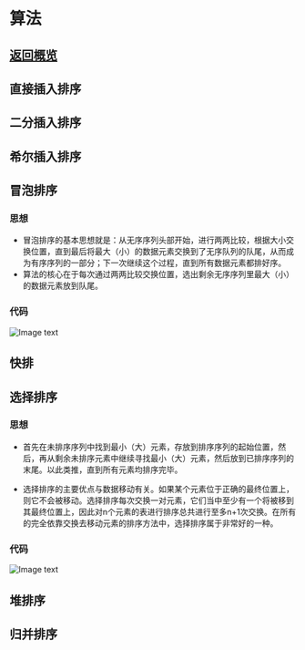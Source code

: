 # 算法

## <a href="https://github.com/wildhunt-unique/JavaKnowledgePoint/blob/master/README.md">返回概览</a>

## 直接插入排序
## 二分插入排序
## 希尔插入排序
## 冒泡排序
### 思想
+ 冒泡排序的基本思想就是：从无序序列头部开始，进行两两比较，根据大小交换位置，直到最后将最大（小）的数据元素交换到了无序队列的队尾，从而成为有序序列的一部分；下一次继续这个过程，直到所有数据元素都排好序。
+ 算法的核心在于每次通过两两比较交换位置，选出剩余无序序列里最大（小）的数据元素放到队尾。
### 代码
![Image text](http://static.qtu404.com/imgLab/github/JavaNote/BubbleSort.png)
## 快排
## 选择排序
### 思想
+ 首先在未排序序列中找到最小（大）元素，存放到排序序列的起始位置，然后，再从剩余未排序元素中继续寻找最小（大）元素，然后放到已排序序列的末尾。以此类推，直到所有元素均排序完毕。

+ 选择排序的主要优点与数据移动有关。如果某个元素位于正确的最终位置上，则它不会被移动。选择排序每次交换一对元素，它们当中至少有一个将被移到其最终位置上，因此对n个元素的表进行排序总共进行至多n+1次交换。在所有的完全依靠交换去移动元素的排序方法中，选择排序属于非常好的一种。
### 代码
![Image text](http://static.qtu404.com/imgLab/github/JavaNote/SimpleSelectSort.png)
## 堆排序
## 归并排序
